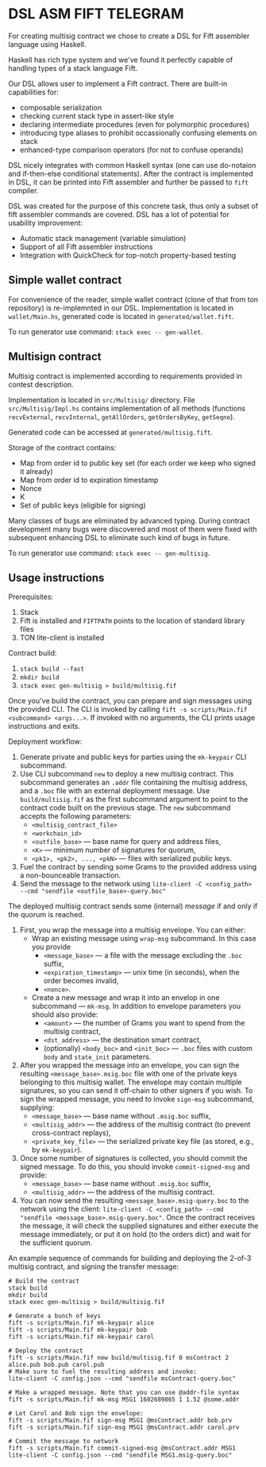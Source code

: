 # DSL ASM FIFT TELEGRAM

For creating multisig contract we chose to create a DSL for Fift
assembler language using Haskell.

Haskell has rich type system and we've found it perfectly capable
of handling types of a stack language Fift.

Our DSL allows user to implement a Fift contract. There are built-in
capabilities for:

 * composable serialization
 * checking current stack type in assert-like style
 * declaring intermediate procedures (even for polymorphic procedures)
 * introducing type aliases to prohibit occassionally confusing elements on stack
 * enhanced-type comparison operators (for not to confuse operands)

DSL nicely integrates with common Haskell syntax (one can use do-notaion and
if-then-else conditional statements).
After the contract is implemented in DSL, it can be printed into Fift
assembler and further be passed to `fift` compiler.

DSL was created for the purpose of this concrete task, thus only a subset
of fift assembler commands are covered. DSL has a lot of
potential for usability improvement:

* Automatic stack management (variable simulation)
* Support of all Fift assembler instructions
* Integration with QuickCheck for top-notch property-based testing

## Simple wallet contract

For convenience of the reader, simple wallet contract (clone of that from ton repository)
is re-implemnted in our DSL. Implementation is located in `wallet/Main.hs`,
generated code is located in `generated/wallet.fift`.

To run generator use command: `stack exec -- gen-wallet`.

## Multisign contract

Multisig contract is implemented according to requirements provided in contest description.

Implementation is located in `src/Multisig/` directory. File `src/Multisig/Impl.hs` contains
implementation of all methods (functions `recvExternal`, `recvInternal`, `getAllOrders`, `getOrdersByKey`, `getSeqno`).

Generated code can be accessed at `generated/multisig.fift`.

Storage of the contract contains:
  * Map from order id to public key set (for each order we keep who signed it already)
  * Map from order id to expiration timestamp
  * Nonce
  * K
  * Set of public keys (eligible for signing)

Many classes of bugs are eliminated by advanced typing. During contract development
many bugs were discovered and most of them were fixed with subsequent enhancing DSL
to eliminate such kind of bugs in future.

To run generator use command: `stack exec -- gen-multisig`.

## Usage instructions

Prerequisites:
1. Stack
2. Fift is installed and `FIFTPATH` points to the location of standard library files
3. TON lite-client is installed

Contract build:
1. `stack build --fast`
2. `mkdir build`
3. `stack exec gen-multisig > build/multisig.fif`

Once you've build the contract, you can prepare and sign messages using the
provided CLI. The CLI is invoked by calling
`fift -s scripts/Main.fif <subcommand> <args...>`. If invoked with no arguments,
the CLI prints usage instructions and exits.

Deployment workflow:
1. Generate private and public keys for parties using the `mk-keypair` CLI subcommand.
2. Use CLI subcommand `new` to deploy a new multisig contract. This subcommand
generates an `.addr` file containing the multisig address, and a `.boc` file
with an external deployment message. Use `build/multisig.fif` as the first
subcommand argument to point to the contract code built on the previous stage. The `new` subcommand accepts the following parameters:
    * `<multisig_contract_file>`
    * `<workchain_id>`
    * `<outfile_base>` — base name for query and address files,
    * `<K>` — minimum number of signatures for quorum,
    * `<pk1>, <pk2>, ..., <pkN>` — files with serialized public keys.
3. Fuel the contract by sending some Grams to the provided address using a
non-bounceable transaction.
4. Send the message to the network using
`lite-client -C <config_path> --cmd "sendfile <outfile_base>-query.boc"`

The deployed multisig contract sends some (internal) _message_ if and only if the quorum is reached.
1. First, you wrap the message into a multisig envelope. You can either:
    * Wrap an existing message using `wrap-msg` subcommand. In this case you provide
      * `<message_base>` — a file with the message excluding the `.boc` suffix,
      * `<expiration_timestamp>` — unix time (in seconds), when the order becomes invalid,
      * `<nonce>`.
    * Create a new message and wrap it into an envelop in one subcommand — `mk-msg`. In addition to envelope parameters you should also provide:
      * `<amount>` — the number of Grams you want to spend from the multisig contract,
      * `<dst_address>` — the destination smart contract,
      * (optionally) `<body_boc>` and `<init_boc>` — `.boc` files with custom `body` and `state_init` parameters.
2. After you wrapped the message into an envelope, you can sign the resulting `<message_base>.msig.boc` file with one of the private keys belonging to this multisig wallet. The envelope may contain multiple signatures, so you can send it off-chain to other signers if you wish. To sign the wrapped message, you need to invoke `sign-msg` subcommand, supplying:
    * `<message_base>` — base name without `.msig.boc` suffix,
    * `<multisig_addr>` — the address of the multisig contract (to prevent cross-contract replays),
    * `<private_key_file>` — the serialized private key file (as stored, e.g., by `mk-keypair`).
3. Once some number of signatures is collected, you should commit the signed message. To do this, you should invoke `commit-signed-msg` and provide:
    * `<message_base>` — base name without `.msig.boc` suffix,
    * `<multisig_addr>` — the address of the multisig contract.
4. You can now send the resulting `<message_base>.msig-query.boc` to the network using the client: `lite-client -C <config_path> --cmd "sendfile <message_base>.msig-query.boc"`. Once the contract receives the message, it will check the supplied signatures and either execute the message immediately, or put it on hold (to the orders dict) and wait for the sufficient quorum.

An example sequence of commands for building and deploying the 2-of-3 multisig contract, and signing the transfer message:

```
# Build the contract
stack build
mkdir build
stack exec gen-multisig > build/multisig.fif

# Generate a bunch of keys
fift -s scripts/Main.fif mk-keypair alice
fift -s scripts/Main.fif mk-keypair bob
fift -s scripts/Main.fif mk-keypair carol

# Deploy the contract
fift -s scripts/Main.fif new build/multisig.fif 0 msContract 2 alice.pub bob.pub carol.pub
# Make sure to fuel the resulting address and invoke:
lite-client -C config.json --cmd "sendfile msContract-query.boc"

# Make a wrapped message. Note that you can use @addr-file syntax
fift -s scripts/Main.fif mk-msg MSG1 1602689865 1 1.52 @some.addr

# Let Carol and Bob sign the envelope:
fift -s scripts/Main.fif sign-msg MSG1 @msContract.addr bob.prv
fift -s scripts/Main.fif sign-msg MSG1 @msContract.addr carol.prv

# Commit the message to network
fift -s scripts/Main.fif commit-signed-msg @msContract.addr MSG1
lite-client -C config.json --cmd "sendfile MSG1.msig-query.boc"
